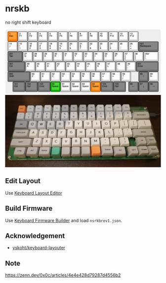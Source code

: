 # nrskb
no right shift keyboard

![Layout](/asset/layout.png?raw=true "ScreenShot")
![Photo](/asset/R0002157.jpg?raw=true "Photo")

## Edit Layout
Use [Keyboard Layout Editor](http://www.keyboard-layout-editor.com/#/gists/df1fd062147ef462e2a68a1746d3611c)

## Build Firmware
Use [Keyboard Firmware Builder](https://kbfirmware.com) and load `nsrkbrev1.json`.

## Acknowledgement
- [yskoht/keyboard-layouter](https://github.com/yskoht/keyboard-layouter)

## Note

https://zenn.dev/0x0c/articles/4e4e428d79287d4556b2
